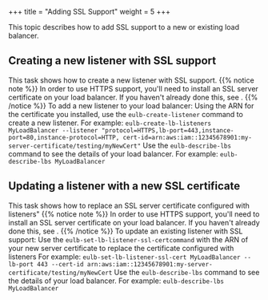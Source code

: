 +++
title = "Adding SSL Support"
weight = 5
+++

This topic describes how to add SSL support to a new or existing load balancer.
## Creating a new listener with SSL support
This task shows how to create a new listener with SSL support.
{{% notice note %}}
In order to use HTTPS support, you'll need to install an SSL server certificate on your load balancer. If you haven't already done this, see . 
{{% /notice %}}
To add a new listener to your load balancer: Using the ARN for the certificate you installed, use the `eulb-create-listener` command to create a new listener. For example: `eulb-create-lb-listeners MyLoadBalancer --listener "protocol=HTTPS,lb-port=443,instance-port=80,instance-protocol=HTTP, cert-id=arn:aws:iam::12345678901:my-server-certificate/testing/myNewCert"` Use the `eulb-describe-lbs` command to see the details of your load balancer. For example: `eulb-describe-lbs MyLoadBalancer` 
## Updating a listener with a new SSL certificate
This task shows how to replace an SSL server certificate configured with listeners"
{{% notice note %}}
In order to use HTTPS support, you'll need to install an SSL server certificate on your load balancer. If you haven't already done this, see . 
{{% /notice %}}
To update an existing listener with SSL support: Use the `eulb-set-lb-listener-ssl-certcommand` with the ARN of your new server certificate to replace the certificate configured with listeners For example: `eulb-set-lb-listener-ssl-cert MyLoadBalancer --lb-port 443 --cert-id arn:aws:iam::12345678901:my-server-certificate/testing/myNewCert` Use the `eulb-describe-lbs` command to see the details of your load balancer. For example: `eulb-describe-lbs MyLoadBalancer` 